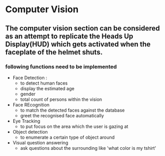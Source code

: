 # Computer Vision

## The computer vision section can be considered as an attempt to replicate the Heads Up Display(HUD) which gets activated when the faceplate of the helmet shuts.

### following functions need to be implemented

- Face Detection :
    - to detect human faces
    - display the estimated age
    - gender
    - total count of persons within the vision
- Face REcognition
    - to match the detected faces against the database
    - greet the recognised face automatically
- Eye Tracking
    - to put focus on the area which the user is gazing at
- Object detection
    - to enumerate a certain type of object around
- Visual question answering
    - ask questions about the surrounding like 'what color is my tshirt'

<!-- - Expression recognition -->
<!-- - Hand gesture recognition -->
